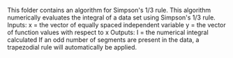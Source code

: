 This folder contains an algorithm for Simpson's 1/3 rule. This algorithm numerically evaluates the integral of a data set using Simpson's 1/3 rule.
Inputs:
x = the vector of equally spaced independent variable
y = the vector of function values with respect to x
Outputs:
I = the numerical integral calculated
If an odd number of segments are present in the data, a trapezodial rule will automatically be applied.
